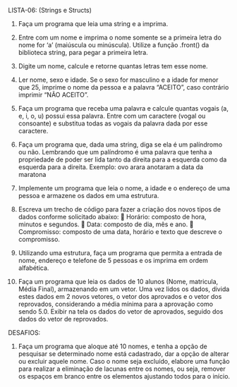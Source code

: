 ﻿LISTA-06: (Strings e Structs)

1. Faça um programa que leia uma string e a imprima.

2. Entre com um nome e imprima o nome somente se a primeira letra do nome
for ‘a’ (maiúscula ou minúscula). Utilize a função .front() da biblioteca string,
para pegar a primeira letra.

3. Digite um nome, calcule e retorne quantas letras tem esse nome.

4. Ler nome, sexo e idade. Se o sexo for masculino e a idade for menor que 25,
imprime o nome da pessoa e a palavra “ACEITO”, caso contrário imprimir
“NÃO ACEITO”.

5. Faça um programa que receba uma palavra e calcule quantas vogais (a, e, i,
o, u) possui essa palavra. Entre com um caractere (vogal ou consoante) e
substitua todas as vogais da palavra dada por esse caractere.

6. Faça um programa que, dada uma string, diga se ela é um palíndromo ou
não. Lembrando que um palíndromo é uma palavra que tenha a propriedade
de poder ser lida tanto da direita para a esquerda como da esquerda para a
direita.
Exemplo:
ovo
arara
anotaram a data da maratona

7. Implemente um programa que leia o nome, a idade e o endereço de uma
pessoa e armazene os dados em uma estrutura.

8. Escreva um trecho de código para fazer a criação dos novos tipos de dados
conforme solicitado abaixo:
 Horário: composto de hora, minutos e segundos.
 Data: composto de dia, mês e ano.
 Compromisso: composto de uma data, horário e texto que descreve o
compromisso.

9. Utilizando uma estrutura, faça um programa que permita a entrada de nome,
endereço e telefone de 5 pessoas e os imprima em ordem alfabética.

10. Faça um programa que leia os dados de 10 alunos (Nome, matricula, Média
Final), armazenando em um vetor. Uma vez lidos os dados, divida estes
dados em 2 novos vetores, o vetor dos aprovados e o vetor dos reprovados,
considerando a média mínima para a aprovação como sendo 5.0. Exibir na
tela os dados do vetor de aprovados, seguido dos dados do vetor de
reprovados.


DESAFIOS:

1. Faça um programa que aloque até 10 nomes, e tenha a opção de pesquisar
se determinado nome está cadastrado, dar a opção de alterar ou excluir
aquele nome. Caso o nome seja excluído, elabore uma função para realizar a
eliminação de lacunas entre os nomes, ou seja, remover os espaços em
branco entre os elementos ajustando todos para o início.